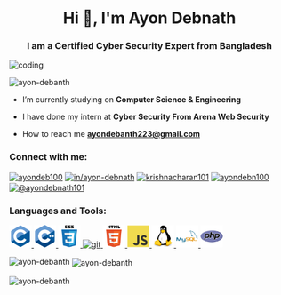 <h1 align="center">Hi 👋, I'm Ayon Debnath</h1>
<h3 align="center">I am a Certified Cyber Security Expert from Bangladesh</h3>

<img aling="right" alt="coding" width="400" src="[https://github.com/ayon-debanth/Portfolio/blob/main/debnath%20cyber%20security%20serrvice%20.gif](https://github.com/ayon-debanth/Portfolio/blob/main/ayon%20debnath%20(2).png)">
<p align="left"> <img src="https://komarev.com/ghpvc/?username=ayon-debanth&label=Profile%20views&color=0e75b6&style=flat" alt="ayon-debanth" /> </p>

- I’m currently studying on **Computer Science & Engineering**

- I have done my intern at **Cyber Security From Arena Web Security**

- How to reach me **ayondebanth223@gmail.com**

<h3 align="left">Connect with me:</h3>
<p align="left">
<a href="https://twitter.com/ayondeb100" target="blank"><img align="center" src="https://raw.githubusercontent.com/rahuldkjain/github-profile-readme-generator/master/src/images/icons/Social/twitter.svg" alt="ayondeb100" height="30" width="40" /></a>
<a href="https://linkedin.com/in/in/ayon-debnath" target="blank"><img align="center" src="https://raw.githubusercontent.com/rahuldkjain/github-profile-readme-generator/master/src/images/icons/Social/linked-in-alt.svg" alt="in/ayon-debnath" height="30" width="40" /></a>
<a href="https://fb.com/krishnacharan101" target="blank"><img align="center" src="https://raw.githubusercontent.com/rahuldkjain/github-profile-readme-generator/master/src/images/icons/Social/facebook.svg" alt="krishnacharan101" height="30" width="40" /></a>
<a href="https://instagram.com/ayondebn100" target="blank"><img align="center" src="https://raw.githubusercontent.com/rahuldkjain/github-profile-readme-generator/master/src/images/icons/Social/instagram.svg" alt="ayondebn100" height="30" width="40" /></a>
<a href="https://medium.com/@ayondebnath101" target="blank"><img align="center" src="https://raw.githubusercontent.com/rahuldkjain/github-profile-readme-generator/master/src/images/icons/Social/medium.svg" alt="@ayondebnath101" height="30" width="40" /></a>
</p>

<h3 align="left">Languages and Tools:</h3>
<p align="left"> <a href="https://www.cprogramming.com/" target="_blank" rel="noreferrer"> <img src="https://raw.githubusercontent.com/devicons/devicon/master/icons/c/c-original.svg" alt="c" width="40" height="40"/> </a> <a href="https://www.w3schools.com/cpp/" target="_blank" rel="noreferrer"> <img src="https://raw.githubusercontent.com/devicons/devicon/master/icons/cplusplus/cplusplus-original.svg" alt="cplusplus" width="40" height="40"/> </a> <a href="https://www.w3schools.com/css/" target="_blank" rel="noreferrer"> <img src="https://raw.githubusercontent.com/devicons/devicon/master/icons/css3/css3-original-wordmark.svg" alt="css3" width="40" height="40"/> </a> <a href="https://git-scm.com/" target="_blank" rel="noreferrer"> <img src="https://www.vectorlogo.zone/logos/git-scm/git-scm-icon.svg" alt="git" width="40" height="40"/> </a> <a href="https://www.w3.org/html/" target="_blank" rel="noreferrer"> <img src="https://raw.githubusercontent.com/devicons/devicon/master/icons/html5/html5-original-wordmark.svg" alt="html5" width="40" height="40"/> </a> <a href="https://developer.mozilla.org/en-US/docs/Web/JavaScript" target="_blank" rel="noreferrer"> <img src="https://raw.githubusercontent.com/devicons/devicon/master/icons/javascript/javascript-original.svg" alt="javascript" width="40" height="40"/> </a> <a href="https://www.linux.org/" target="_blank" rel="noreferrer"> <img src="https://raw.githubusercontent.com/devicons/devicon/master/icons/linux/linux-original.svg" alt="linux" width="40" height="40"/> </a> <a href="https://www.mysql.com/" target="_blank" rel="noreferrer"> <img src="https://raw.githubusercontent.com/devicons/devicon/master/icons/mysql/mysql-original-wordmark.svg" alt="mysql" width="40" height="40"/> </a> <a href="https://www.php.net" target="_blank" rel="noreferrer"> <img src="https://raw.githubusercontent.com/devicons/devicon/master/icons/php/php-original.svg" alt="php" width="40" height="40"/> </a> </p>

<p><img align="left" src="https://github-readme-stats.vercel.app/api/top-langs?username=ayon-debanth&show_icons=true&locale=en&layout=compact" alt="ayon-debanth" /></p>

<p>&nbsp;<img align="center" src="https://github-readme-stats.vercel.app/api?username=ayon-debanth&show_icons=true&locale=en" alt="ayon-debanth" /></p>

<p><img align="center" src="https://github-readme-streak-stats.herokuapp.com/?user=ayon-debanth&" alt="ayon-debanth" /></p>

